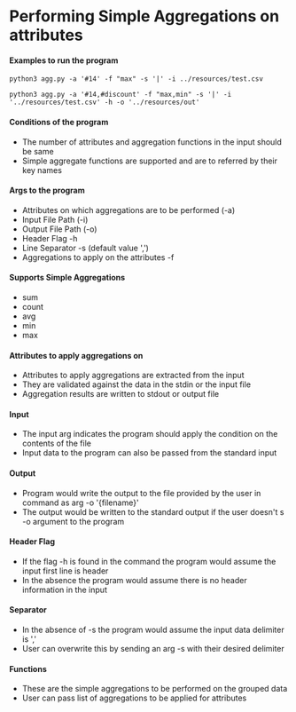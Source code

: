 # Performing Simple Aggregations on attributes

#### Examples to run the program

`python3 agg.py -a '#14' -f "max" -s '|' -i ../resources/test.csv`

`python3 agg.py -a '#14,#discount' -f "max,min" -s '|' -i '../resources/test.csv' -h -o '../resources/out'`


#### Conditions of the program
   * The number of attributes and aggregation functions in the input should be same
   * Simple aggregate functions are supported and are to referred by their key names

#### Args to the program
   * Attributes on which aggregations are to be performed (-a)
   * Input File Path (-i)
   * Output File Path (-o)
   * Header Flag -h 
   * Line Separator -s (default value ',')
   * Aggregations to apply on the attributes -f
   
#### Supports Simple Aggregations 
   * sum
   * count
   * avg
   * min
   * max

#### Attributes to apply aggregations on
   * Attributes to apply aggregations are extracted from the input
   * They are validated against the data in the stdin or the input file
   * Aggregation results are written to stdout or output file

#### Input 
   * The input arg indicates the program should apply the condition on the contents of the file
   * Input data to the program can also be passed from the standard input

#### Output
   * Program would write the output to the file provided by the user in command as arg -o '{filename}'
   * The output would be written to the standard output if the user doesn't s -o argument to the program

#### Header Flag
   * If the flag -h is found in the command the program would assume the input first line is header
   * In the absence the program would assume there is no header information in the input

#### Separator
   * In the absence of -s the program would assume the input data delimiter is ','
   * User can overwrite this by sending an arg -s with their desired delimiter

#### Functions
   * These are the simple aggregations to be performed on the grouped data
   * User can pass list of aggregations to be applied for attributes
